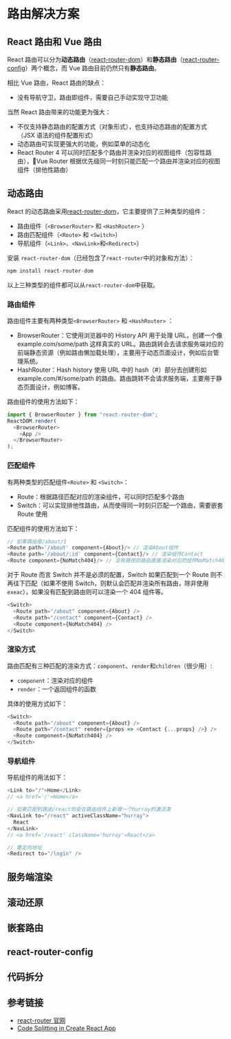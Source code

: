 # 路由解决方案

## React 路由和 Vue 路由

React 路由可以分为**动态路由**（[react-router-dom](https://github.com/ReactTraining/react-router/tree/master/packages/react-router-dom)）和**静态路由**（[react-router-config](https://github.com/ReactTraining/react-router/tree/master/packages/react-router-config)）两个概念，而 Vue 路由目前仍然只有**静态路由**。

相比 Vue 路由，React 路由的缺点：

- 没有导航守卫，路由即组件，需要自己手动实现守卫功能

当然 React 路由带来的功能更为强大：

- 不仅支持静态路由的配置方式（对象形式），也支持动态路由的配置方式（JSX 语法的组件配置形式）
- 动态路由可实现更强大的功能，例如菜单的动态化
- React Router 4 可以同时匹配多个路由并渲染对应的视图组件（包容性路由），Vue Router 根据优先级同一时刻只能匹配一个路由并渲染对应的视图组件（排他性路由）

## 动态路由

React 的动态路由采用[react-router-dom](https://github.com/ReactTraining/react-router/tree/master/packages/react-router-dom)，它主要提供了三种类型的组件：

- 路由组件（`<BrowserRouter>` 和 `<HashRouter>` ）
- 路由匹配组件（`<Route>` 和 `<Switch>`）
- 导航组件（`<Link>`、`<NavLink>`和`<Redirect>`）

安装 `react-router-dom`（已经包含了`react-router`中的对象和方法）：

```javascript
npm install react-router-dom
```

以上三种类型的组件都可以从`react-router-dom`中获取。

### 路由组件

路由组件主要有两种类型`<BrowserRouter>` 和 `<HashRouter>` ：

- BrowserRouter：它使用浏览器中的 History API 用于处理 URL，创建一个像 example.com/some/path 这样真实的 URL。路由跳转会去请求服务端对应的前端静态资源（例如路由懒加载处理），主要用于动态页面设计，例如后台管理系统。
- HashRouter：Hash history 使用 URL 中的 hash（#）部分去创建形如 example.com/#/some/path 的路由。路由跳转不会请求服务端，主要用于静态页面设计，例如博客。

路由组件的使用方法如下：

```javascript
import { BrowserRouter } from "react-router-dom";
ReactDOM.render(
  <BrowserRouter>
    <App />
  </BrowserRouter>
);
```

### 匹配组件

有两种类型的匹配组件`<Route>` 和 `<Switch>`：

- Route：根据路径匹配对应的渲染组件，可以同时匹配多个路由
- Switch：可以实现排他性路由，从而使得同一时刻只匹配一个路由，需要嵌套 Route 使用

匹配组件的使用方法如下：

```javascript
// 如果路由是/about/1
<Route path='/about' component={About}/> // 渲染About组件
<Route path='/about/:id' component={Contact}/> // 渲染组件Contact
<Route component={NoMatch404}/> // 没有路径的路由直接渲染对应的组件NoMatch404
```

对于 Route 而言 Switch 并不是必须的配置，Switch 如果匹配到一个 Route 则不再往下匹配（如果不使用 Switch，则默认会匹配并渲染所有路由，除非使用`exeac`），如果没有匹配到路由则可以渲染一个 404 组件等。

```javascript
<Switch>
  <Route path="/about" component={About} />
  <Route path="/contact" component={Contact} />
  <Route component={NoMatch404} />
</Switch>
```

### 渲染方式

路由匹配有三种匹配的渲染方式：`component`、`render`和`children`（很少用）:

- `component`：渲染对应的组件
- `render`：一个返回组件的函数

具体的使用方式如下：

```javascript
<Switch>
  <Route path="/about" component={About} />
  <Route path="/contact" render={props => <Contact {...props} />} />
  <Route component={NoMatch404} />
</Switch>
```

### 导航组件

导航组件的用法如下：

```javascript
<Link to="/">Home</Link>
// <a href='/'>Home</a>

// 如果匹配到路由/react则会在路由组件上新增一个hurray的激活类
<NavLink to="/react" activeClassName="hurray">
  React
</NavLink>
// <a href='/react' className='hurray'>React</a>

// 重定向地址
<Redirect to="/login" />
```

## 服务端渲染

## 滚动还原

## 嵌套路由

## react-router-config

## 代码拆分

## 参考链接

- [react-router 官网](https://reacttraining.com/react-router/web/guides/quick-start)
- [Code Splitting in Create React App](https://serverless-stack.com/chapters/code-splitting-in-create-react-app.html)
